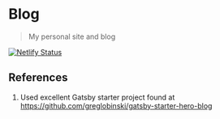 # Blog

> My personal site and blog

[![Netlify Status](https://api.netlify.com/api/v1/badges/7acd67b1-1776-4a53-9aba-2e0991c5c7fa/deploy-status)](https://app.netlify.com/sites/rameezkhan-me/deploys)

## References

1.  Used excellent Gatsby starter project found at https://github.com/greglobinski/gatsby-starter-hero-blog
